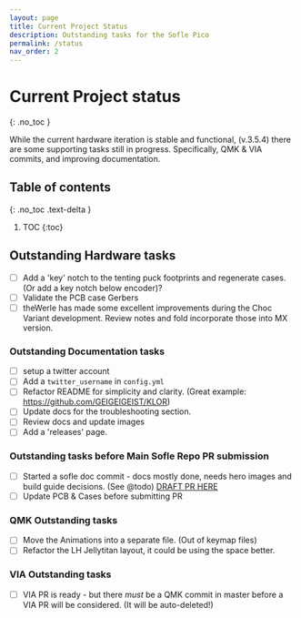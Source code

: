 ```yaml
---
layout: page
title: Current Project Status
description: Outstanding tasks for the Sofle Pico
permalink: /status
nav_order: 2
---
```


# Current Project status
{: .no_toc }

While the current hardware iteration is stable and functional, (v.3.5.4) there are some supporting tasks still in progress. 
Specifically, QMK & VIA commits, and improving documentation.

## Table of contents
{: .no_toc .text-delta }

1. TOC
{:toc}

## Outstanding Hardware tasks
- [ ] Add a 'key' notch to the tenting puck footprints and regenerate cases. (Or add a key notch below encoder)?
- [ ] Validate the PCB case Gerbers
- [ ] theWerle has made some excellent improvements during the Choc Variant development. Review notes and fold incorporate those into MX version.

### Outstanding Documentation tasks
- [ ] setup a twitter account
- [ ] Add a `twitter_username` in `config.yml`
- [ ] Refactor README for simplicity and clarity. (Great example: https://github.com/GEIGEIGEIST/KLOR)
- [ ] Update docs for the troubleshooting section.
- [ ] Review docs and update images 
- [ ] Add a 'releases' page.

### Outstanding tasks before Main Sofle Repo PR submission
- [ ] Started a sofle doc commit - docs mostly done, needs hero images and build guide decisions. (See @todo) [DRAFT PR HERE](https://github.com/josefadamcik/SofleKeyboard/pull/195)
- [ ] Update PCB & Cases before submitting PR

### QMK Outstanding tasks
- [ ] Move the Animations into a separate file. (Out of keymap files)
- [ ] Refactor the LH Jellytitan layout, it could be using the space better.

### VIA Outstanding tasks
- [ ] VIA PR is ready - but there _must_ be a QMK commit in master before a VIA PR will be considered. (It will be auto-deleted!)

